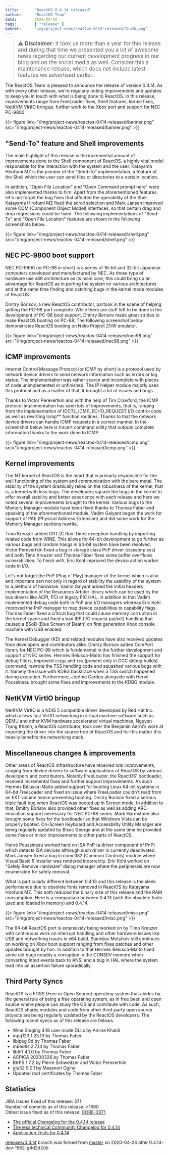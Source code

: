 ```yaml
---
title:       "ReactOS 0.4.14 released"
author:      "ReactOS Team"
date:        XXXX-XX-XX
tags:        [ "release" ]
banner:      "img/project-news/reactos-0414-released/thumb.png"
---
```


> <span style="font-size: larger">⚠️ **Disclaimer:** It took us more than a year for this release and during that time we presented you a lot of awesome news regarding our current development progress in our blog and on the social media as well. Consider this a maintenance release, which does not include latest features we advertised earlier.</span>

The ReactOS Team is pleased to announce the release of version 0.4.14.
As with every other release, we're regularly noting improvements and updates to keep you in touch with what is being done to ReactOS.
In this release, improvements range from FreeLoader fixes, Shell features, kernel fixes, NetKVM VirtIO bringup, further work to the Xbox port and support for NEC PC-9800.

{{< figure link="/img/project-news/reactos-0414-released/banner.png" src="/img/project-news/reactos-0414-released/banner.png" >}}

## "Send-To" feature and Shell improvements
The main highlight of this release is the incremental amount of improvements done to the Shell component of ReactOS, a highly vital model responsible for the interaction with the system and the user.
Katayama Hirofumi MZ is the pioneer of the "Send-To" implementation, a feature of the Shell which the user can send files or directories to a certain location. 

In addition, "Open File Location" and "Open Command prompt here" were also implemented thanks to him.
Apart from the aforementioned features, let's not forget the bug fixes that affected the operability of the Shell.
Katayama Hirofumi MZ fixed the scroll selection and Mark Jansen improved some COM (Component Object Model) interfaces, so that certain drag and drop regressions could be fixed.
The following implementations of "Send-To" and "Open File Location" features are shown in the following screenshots below.

{{< figure link="/img/project-news/reactos-0414-released/shell.png" src="/img/project-news/reactos-0414-released/shell.png" >}}

## NEC PC-9800 boot support
NEC PC-9800 (or PC-98 in short) is a series of 16-bit and 32-bit Japanese computers developed and manufactured by NEC.
As those type of hardware use x86 architecture as its main core, this could bring up an advantage for ReactOS as in porting the system on various architectures and at the same time finding and catching bugs in the kernel mode modules of ReactOS.

Dmitry Borisov, a new ReactOS contributor, partook in the scene of helping getting the PC-98 port complete.
While there are stuff left to be done in the development of PC-98 boot support, Dmitry Borisov made great strides to make ReactOS booting on PC-98.
The following screenshot below demonstrates ReactOS booting on Neko Project 21/W emulator.

{{< figure link="/img/project-news/reactos-0414-released/nec98.png" src="/img/project-news/reactos-0414-released/nec98.png" >}}

## ICMP improvements
Internet Control Message Protocol (or ICMP by short) is a protocol used by network device drivers to send network information such as errors or log status.
The implementation was rather scarce and incomplete with pieces of code unimplemented or unfinished.
The IP Helper module majorly uses this protocol and as a matter of that, it brought a lot of issues and bugs. 

Thanks to Victor Perevertkin and with the help of Tim Crawford, the ICMP protocol implementation has seen lots of improvements, that is, ranging from the implementation of
IOCTL_ICMP_ECHO_REQUEST I/O control code as well as rewriting Icmp** function routines. Thanks to that the network device drivers can handle ICMP requests in a correct manner. In the screenshot below here is tracert command utility that outputs complete information thanks to the work done to ICMP.

{{< figure link="/img/project-news/reactos-0414-released/icmp.png" src="/img/project-news/reactos-0414-released/icmp.png" >}}

## Kernel improvements
The NT kernel of ReactOS is the heart that is primarly responsible for the well functioning of the system and communication with the bare metal. The stability of the system drastically relies on the robustness of the kernel, that is, a kernel with less bugs.
The developers squash the bugs in the kernel to offer overall stability and better experience with each release and here we noted several improvements brought to the kernel. Various bugs to the Memory Manager module have been fixed thanks to Thomas Faber and
speaking of the aforementioned module, Vadim Galyant began the work for support of PAE (Physical Address Extension) and did some work for the Memory Manager sections rewrite.

Timo Kreuzer added CRT (C Run-Time) exception handling by importing related code from WINE. This allows for 64-bit development to go further as various bugs and random hangs in 64-bit system have been resolved.
Victor Perevertkin fixed a bug in storage class PnP driver (classpnp.sys) 
and both Timo Kreuzer and Thomas Faber fixes some buffer overflows vulnerabilities. To finish with, Eric Kohl improved the device action worker code in I/O.

Let's not forget the PnP (Plug n' Play) manager of the kernel which is also and important part not only in regard of stability the usability of the system to a plethora of hardware. Vadim Galyant added the initial headers implementation of the Resources Arbiter library which can be used by the bus
drivers like ACPI, PCI or legacy PIC HAL. In addition to that Vadim implemented debug code both in PnP and I/O managers whereas Eric Kohl improved the PnP manager to map device capabilities to capability flags. Thomas Faber fixed a critical bug that could
cause memory corruption in the kernel space and fixed a bad IRP (I/O request packet) handling that caused a BSoD (Blue Screen of Death) on first generation Xbox console machine with USB enabled. 

The Kernel Debugger (KD) and related modules have also received updates from developers and contributors alike. Dmitry Borisov added ComPort library for NEC PC-98 which is fundemantal in the further development and support of NEC series. Hermès Bélusca-Maïto has finished the support for debug filters, improved `cregs` and `tss` (present only in GCC debug builds) command,
rewrote the TSS handling code and squashed various bugs with it. Namely the issue with KDBG backtrace when a TSS switch happened during execution. Furthermore, Jérôme Gardou alongside with Hervé Poussineau brought some fixes and improvements to the KDBG module.

## NetKVM VirtIO bringup
NetKVM VirtIO is a NDIS 5 compatible driver developed by Red Hat Inc. which allows fast VirtIO networking in virtual machine software such as QEMU and other KVM hardware accelerated virtual machines.
Nguyen Trung Khanh, a ReactOS contributor, took over the Benjamin Aerni's work at importing the driver into the source tree of ReactOS and for this matter this heavily benefits the networking stack.

## Miscellaneous changes & improvements
Other areas of ReactOS infrastructure have received lots improvements, ranging from device drivers to software applications of ReactOS by various developers and contributors. Notably FreeLoader, the ReactOS' bootloader, received incremental fixes and further support improvements. As such Hermès Bélusca-Maïto added support for booting Linux 64-bit systems in 64-bit FreeLoader and fixed an issue where
FreeLoader couldn't read from an EXT volume hence preventing booting. Dmitry Borisov fixed a serious triple fault bug when ReactOS was booted up in Screen mode. In addition to that, Dmitry Borisov also provided other fixes as well as adding ARC-emulation support necessary for NEC PC-98 series.
Mark Harmstone also brought some fixes for the bootloader so that Windows Vista can be properly booted. On-Screen Keyboard and Accessbility Utility Manager are being regularly updated by Bisoc George and at the same time he provided some fixes or minor improvements to other parts of ReactOS.

Hervé Poussineau worked hard on ISA PnP (a driver component of PnP) which detects ISA devices although such driver is currently deactivated.
Mark Jansen fixed a bug in comctl32 (Common Controls) module where Visual Basic 6 installer was rendered incorrectly. Eric Kohl worked on "Safely Remove Hardware" dialog manager where the peripherals are now enumerated for safely removal.

What is particularly different between 0.4.13 and this release is the sleek performance due to obsolete fonts removed in ReactOS by Katayama Hirofumi MZ. This both reduced the binary size of this release and the RAM consumption.
Here is a comparison between 0.4.13 (with the obsolete fonts used and loaded in memory) and 0.4.14.

{{< figure link="/img/project-news/reactos-0414-released/misc.png" src="/img/project-news/reactos-0414-released/misc.png" >}}

The 64-bit ReactOS port is extensively being worked on by Timo Kreuzer with continuous work on interrupt handling and other hardware issues like USB and networking issues in x64 build.
Stanislav Motylkov still continues on working on Xbox boot support ranging from fixes patches and other updates brought by him. In addition to that Hermès Bélusca-Maïto fixed some old bugs notably a corruption in the CONSRV memory when converting
input events back to ANSI and a bug in HAL where the system lead into an assertion failure sporadically.

## Third Party Syncs
ReactOS is a FOSS (Free or Open Source) operating system that abides by the general rule of being a free operating system, as in free beer, and open source where people can study the OS and contribute with code.
As such, ReactOS shares modules and code from other third-party open source projects are being regularly updated by the ReactOS developers. The following recent syncs as of this release are follows.

* Wine Staging 4.18 user mode DLLs by Amine Khaldi
* mpg123 1.25.13 by Thomas Faber
* libjpeg 9d by Thomas Faber
* mbedtls 2.7.14 by Thomas Faber
* libtiff 4.1.0 by Thomas Faber
* ACPICA 20200326 by Thomas Faber
* BtrFS 1.7.2 by Pierre Schweitzer and Victor Perevertkin
* glu32 9.0.1 by Masanori Ogino
* Updated root certificates by Thomas Faber

## Statistics
JIRA Issues fixed of this release: 371  
Number of commits as of this release: >1690  
Oldest issue fixed as of this release: [CORE-3071](https://jira.reactos.org/browse/CORE-3071)

* [The official Changelog for the 0.4.14 release](/wiki/ChangeLog-0.4.14)
* [The less technical Community Changelog for 0.4.14](/wiki/Community_Changelog-0.4.14)
* [Application Tests for 0.4.14](/wiki/Tests_for_0.4.14)

[releases/0.4.14](???) branch was forked from [master](https://github.com/reactos/reactos) on 2020-04-24 after 0.4.14-dev-1562-g4d2d2db
